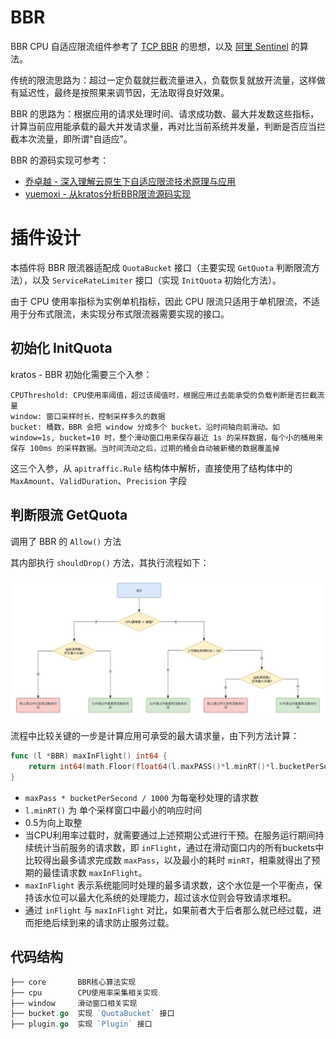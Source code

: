 # BBR
BBR CPU 自适应限流组件参考了 [TCP BBR](https://en.wikipedia.org/wiki/TCP_congestion_control#TCP_BBR) 的思想，以及 [阿里 Sentinel](https://github.com/alibaba/Sentinel/wiki/系统自适应限流) 的算法。

传统的限流思路为：超过一定负载就拦截流量进入，负载恢复就放开流量，这样做有延迟性，最终是按照果来调节因，无法取得良好效果。

BBR 的思路为：根据应用的请求处理时间、请求成功数、最大并发数这些指标，计算当前应用能承载的最大并发请求量，再对比当前系统并发量，判断是否应当拦截本次流量，即所谓"自适应"。

BBR 的源码实现可参考：
- [乔卓越 - 深入理解云原生下自适应限流技术原理与应用](https://mp.weixin.qq.com/s?__biz=MzA4ODg0NDkzOA==&mid=2247493581&idx=1&sn=62feb928915eaeb9082b58737829cf19&chksm=90215828a756d13e36cf77fe980f90810236296e5289259e085ccda7a539979c0716b5c8a601&scene=126&sessionid=1634901423&key=92c891f823e779d59fb069c1f73467971e77ea57597e6305cd46077c5115f63362682acb7d71e10dce269b227d3823d11ef9e5ce4116448fda19babccca00938bb97159b2d212d3a739c461a317a413867734e4ff39439da6d669943638ebb44fb5d44b939ae294b9b2eb42fa68fe939e1e4b21d8d806bf0299ecfea6bfa0c80&ascene=0&uin=MTg4NzU0NzUzNw%3D%3D&devicetype=Windows+10+x64&version=63040026&lang=zh_CN&exportkey=AyWZkGTg8xpxVEKYWHzdFvE%3D&pass_ticket=aPS1JJrPDslKIxzL8eyKwCG9loYdUIDyJU6iO22glE0yHlC3foSNMEFaklAFVWTj&wx_header=0&fontgear=2#)
- [yuemoxi - 从kratos分析BBR限流源码实现](https://juejin.cn/post/7004848252109455368)



# 插件设计
本插件将 BBR 限流器适配成 `QuotaBucket` 接口（主要实现 `GetQuota` 判断限流方法），以及 `ServiceRateLimiter` 接口（实现 `InitQuota` 初始化方法）。

由于 CPU 使用率指标为实例单机指标，因此 CPU 限流只适用于单机限流，不适用于分布式限流，未实现分布式限流器需要实现的接口。


## 初始化 InitQuota
kratos - BBR 初始化需要三个入参：
```
CPUThreshold: CPU使用率阈值，超过该阈值时，根据应用过去能承受的负载判断是否拦截流量 
window: 窗口采样时长，控制采样多久的数据
bucket: 桶数，BBR 会把 window 分成多个 bucket，沿时间轴向前滑动。如 window=1s, bucket=10 时，整个滑动窗口用来保存最近 1s 的采样数据，每个小的桶用来保存 100ms 的采样数据。当时间流动之后，过期的桶会自动被新桶的数据覆盖掉
```
这三个入参，从 `apitraffic.Rule` 结构体中解析，直接使用了结构体中的 `MaxAmount`、`ValidDuration`、`Precision` 字段


## 判断限流 GetQuota
调用了 BBR 的 `Allow()` 方法

其内部执行 `shouldDrop()` 方法，其执行流程如下：

![img.jpg](img.jpg)

流程中比较关键的一步是计算应用可承受的最大请求量，由下列方法计算：
```go
func (l *BBR) maxInFlight() int64 {
	return int64(math.Floor(float64(l.maxPASS()*l.minRT()*l.bucketPerSecond)/1000.0) + 0.5)
}
```
- `maxPass * bucketPerSecond / 1000` 为每毫秒处理的请求数
- `l.minRT()` 为 单个采样窗口中最小的响应时间
- 0.5为向上取整
- 当CPU利用率过载时，就需要通过上述预期公式进行干预。在服务运行期间持续统计当前服务的请求数，即 `inFlight`，通过在滑动窗口内的所有buckets中比较得出最多请求完成数 `maxPass`，以及最小的耗时 `minRT`，相乘就得出了预期的最佳请求数 `maxInFlight`。
- `maxInFlight` 表示系统能同时处理的最多请求数，这个水位是一个平衡点，保持该水位可以最大化系统的处理能力，超过该水位则会导致请求堆积。
- 通过 `inFlight` 与 `maxInFlight` 对比，如果前者大于后者那么就已经过载，进而拒绝后续到来的请求防止服务过载。

## 代码结构
```go
├── core       BBR核心算法实现
├── cpu        CPU使用率采集相关实现
├── window     滑动窗口相关实现
├── bucket.go  实现 `QuotaBucket` 接口
├── plugin.go  实现 `Plugin` 接口
```
